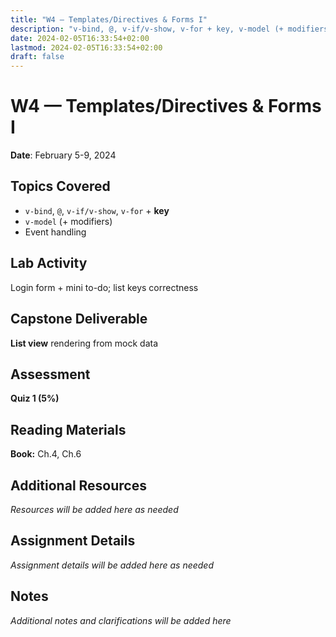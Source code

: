 ```yaml
---
title: "W4 — Templates/Directives & Forms I"
description: "v-bind, @, v-if/v-show, v-for + key, v-model (+ modifiers), event handling"
date: 2024-02-05T16:33:54+02:00
lastmod: 2024-02-05T16:33:54+02:00
draft: false
---
```


# W4 — Templates/Directives & Forms I

**Date**: February 5-9, 2024

## Topics Covered
- `v-bind`, `@`, `v-if/v-show`, `v-for` + **key**
- `v-model` (+ modifiers)
- Event handling

## Lab Activity
Login form + mini to-do; list keys correctness

## Capstone Deliverable
**List view** rendering from mock data

## Assessment
**Quiz 1 (5%)**

## Reading Materials
**Book:** Ch.4, Ch.6

## Additional Resources
*Resources will be added here as needed*

## Assignment Details
*Assignment details will be added here as needed*

## Notes
*Additional notes and clarifications will be added here*
